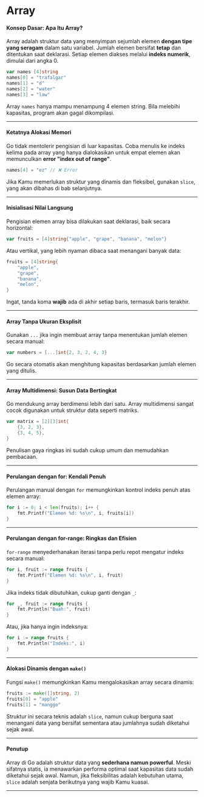 # Array

#### Konsep Dasar: Apa Itu Array?

Array adalah struktur data yang menyimpan sejumlah elemen **dengan tipe yang seragam** dalam satu variabel. Jumlah elemen bersifat **tetap** dan ditentukan saat deklarasi. Setiap elemen diakses melalui **indeks numerik**, dimulai dari angka 0.

```go
var names [4]string
names[0] = "trafalgar"
names[1] = "d"
names[2] = "water"
names[3] = "law"
```

Array `names` hanya mampu menampung 4 elemen string. Bila melebihi kapasitas, program akan gagal dikompilasi.

***

#### Ketatnya Alokasi Memori

Go tidak mentolerir pengisian di luar kapasitas. Coba menulis ke indeks kelima pada array yang hanya dialokasikan untuk empat elemen akan memunculkan **error "index out of range"**.

```go
names[4] = "ez" // ❌ Error
```

Jika Kamu memerlukan struktur yang dinamis dan fleksibel, gunakan `slice`, yang akan dibahas di bab selanjutnya.

***

#### Inisialisasi Nilai Langsung

Pengisian elemen array bisa dilakukan saat deklarasi, baik secara horizontal:

```go
var fruits = [4]string{"apple", "grape", "banana", "melon"}
```

Atau vertikal, yang lebih nyaman dibaca saat menangani banyak data:

```go
fruits = [4]string{
    "apple",
    "grape",
    "banana",
    "melon",
}
```

Ingat, tanda koma **wajib** ada di akhir setiap baris, termasuk baris terakhir.

***

#### Array Tanpa Ukuran Eksplisit

Gunakan `...` jika ingin membuat array tanpa menentukan jumlah elemen secara manual:

```go
var numbers = [...]int{2, 3, 2, 4, 3}
```

Go secara otomatis akan menghitung kapasitas berdasarkan jumlah elemen yang ditulis.

***

#### Array Multidimensi: Susun Data Bertingkat

Go mendukung array berdimensi lebih dari satu. Array multidimensi sangat cocok digunakan untuk struktur data seperti matriks.

```go
var matrix = [2][3]int{
    {3, 2, 3},
    {3, 4, 5},
}
```

Penulisan gaya ringkas ini sudah cukup umum dan memudahkan pembacaan.

***

#### Perulangan dengan for: Kendali Penuh

Perulangan manual dengan `for` memungkinkan kontrol indeks penuh atas elemen array:

```go
for i := 0; i < len(fruits); i++ {
    fmt.Printf("Elemen %d: %s\n", i, fruits[i])
}
```

***

#### Perulangan dengan for-range: Ringkas dan Efisien

`for-range` menyederhanakan iterasi tanpa perlu repot mengatur indeks secara manual:

```go
for i, fruit := range fruits {
    fmt.Printf("Elemen %d: %s\n", i, fruit)
}
```

Jika indeks tidak dibutuhkan, cukup ganti dengan `_`:

```go
for _, fruit := range fruits {
    fmt.Println("Buah:", fruit)
}
```

Atau, jika hanya ingin indeksnya:

```go
for i := range fruits {
    fmt.Println("Indeks:", i)
}
```

***

#### Alokasi Dinamis dengan `make()`

Fungsi `make()` memungkinkan Kamu mengalokasikan array secara dinamis:

```go
fruits := make([]string, 2)
fruits[0] = "apple"
fruits[1] = "manggo"
```

Struktur ini secara teknis adalah `slice`, namun cukup berguna saat menangani data yang bersifat sementara atau jumlahnya sudah diketahui sejak awal.

***

#### Penutup

Array di Go adalah struktur data yang **sederhana namun powerful**. Meski sifatnya statis, ia menawarkan performa optimal saat kapasitas data sudah diketahui sejak awal. Namun, jika fleksibilitas adalah kebutuhan utama, `slice` adalah senjata berikutnya yang wajib Kamu kuasai.

***
